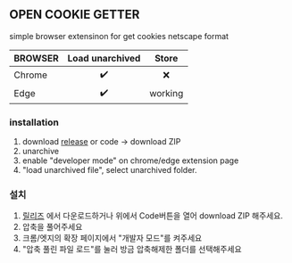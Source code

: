 ## OPEN COOKIE GETTER
simple browser extensinon for get cookies netscape format

|BROWSER| Load unarchived | Store |
:------------| :------------:| :------------:
|Chrome| :heavy_check_mark:| :x:
|Edge| :heavy_check_mark: | working


### installation
1. download [release](https://github.com/alcyone-code/OpenCookieGetter/releases/latest) or code -> download ZIP
2. unarchive
3. enable "developer mode" on chrome/edge extension page
4. "load unarchived file", select unarchived folder.

### 설치
1. [릴리즈](https://github.com/alcyone-code/OpenCookieGetter/releases/latest) 에서 다운로드하거나 위에서 Code버튼을 열어 download ZIP 해주세요.
2. 압축을 풀어주세요
3. 크롬/엣지의 확장 페이지에서 "개발자 모드"를 켜주세요
4. "압축 풀린 파일 로드"를 눌러 방금 압축해제한 폴더를 선택해주세요